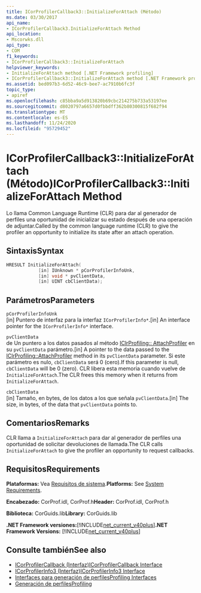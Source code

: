 ```yaml
---
title: ICorProfilerCallback3::InitializeForAttach (Método)
ms.date: 03/30/2017
api_name:
- ICorProfilerCallback3.InitializeForAttach Method
api_location:
- Mscorwks.dll
api_type:
- COM
f1_keywords:
- ICorProfilerCallback3::InitializeForAttach
helpviewer_keywords:
- InitializeForAttach method [.NET Framework profiling]
- ICorProfilerCallback3::InitializeForAttach method [.NET Framework profiling]
ms.assetid: bed097b3-6d52-46c9-bee7-ac7910b6fc3f
topic_type:
- apiref
ms.openlocfilehash: c85bba9a5d913820b69cbc214275b733a53197ee
ms.sourcegitcommit: d8020797a6657d0fbbdff362b80300815f682f94
ms.translationtype: MT
ms.contentlocale: es-ES
ms.lasthandoff: 11/24/2020
ms.locfileid: "95729452"
---
```

# <a name="icorprofilercallback3initializeforattach-method"></a><span data-ttu-id="aa19f-102">ICorProfilerCallback3::InitializeForAttach (Método)</span><span class="sxs-lookup"><span data-stu-id="aa19f-102">ICorProfilerCallback3::InitializeForAttach Method</span></span>

<span data-ttu-id="aa19f-103">Lo llama Common Language Runtime (CLR) para dar al generador de perfiles una oportunidad de inicializar su estado después de una operación de adjuntar.</span><span class="sxs-lookup"><span data-stu-id="aa19f-103">Called by the common language runtime (CLR) to give the profiler an opportunity to initialize its state after an attach operation.</span></span>  
  
## <a name="syntax"></a><span data-ttu-id="aa19f-104">Sintaxis</span><span class="sxs-lookup"><span data-stu-id="aa19f-104">Syntax</span></span>  
  
```cpp  
HRESULT InitializeForAttach(  
            [in] IUnknown * pCorProfilerInfoUnk,  
            [in] void * pvClientData,  
            [in] UINT cbClientData);  
```  
  
## <a name="parameters"></a><span data-ttu-id="aa19f-105">Parámetros</span><span class="sxs-lookup"><span data-stu-id="aa19f-105">Parameters</span></span>  

 `pCorProfilerInfoUnk`  
 <span data-ttu-id="aa19f-106">[in] Puntero de interfaz para la interfaz `ICorProfilerInfo*`.</span><span class="sxs-lookup"><span data-stu-id="aa19f-106">[in] An interface pointer for the `ICorProfilerInfo*` interface.</span></span>  
  
 `pvClientData`  
 <span data-ttu-id="aa19f-107">de Un puntero a los datos pasados al método [IClrProfiling:: AttachProfiler](iclrprofiling-attachprofiler-method.md) en su `pvClientData` parámetro.</span><span class="sxs-lookup"><span data-stu-id="aa19f-107">[in] A pointer to the data passed to the [IClrProfiling::AttachProfiler](iclrprofiling-attachprofiler-method.md) method in its `pvClientData` parameter.</span></span> <span data-ttu-id="aa19f-108">Si este parámetro es nulo, `cbClientData` será 0 (cero).</span><span class="sxs-lookup"><span data-stu-id="aa19f-108">If this parameter is null, `cbClientData` will be 0 (zero).</span></span> <span data-ttu-id="aa19f-109">CLR libera esta memoria cuando vuelve de `InitializeForAttach`.</span><span class="sxs-lookup"><span data-stu-id="aa19f-109">The CLR frees this memory when it returns from `InitializeForAttach`.</span></span>  
  
 `cbClientData`  
 <span data-ttu-id="aa19f-110">[in] Tamaño, en bytes, de los datos a los que señala `pvClientData`.</span><span class="sxs-lookup"><span data-stu-id="aa19f-110">[in] The size, in bytes, of the data that `pvClientData` points to.</span></span>  
  
## <a name="remarks"></a><span data-ttu-id="aa19f-111">Comentarios</span><span class="sxs-lookup"><span data-stu-id="aa19f-111">Remarks</span></span>  

 <span data-ttu-id="aa19f-112">CLR llama a `InitializeForAttach` para dar al generador de perfiles una oportunidad de solicitar devoluciones de llamada.</span><span class="sxs-lookup"><span data-stu-id="aa19f-112">The CLR calls `InitializeForAttach` to give the profiler an opportunity to request callbacks.</span></span>  
  
## <a name="requirements"></a><span data-ttu-id="aa19f-113">Requisitos</span><span class="sxs-lookup"><span data-stu-id="aa19f-113">Requirements</span></span>  

 <span data-ttu-id="aa19f-114">**Plataformas:** Vea [Requisitos de sistema](../../get-started/system-requirements.md).</span><span class="sxs-lookup"><span data-stu-id="aa19f-114">**Platforms:** See [System Requirements](../../get-started/system-requirements.md).</span></span>  
  
 <span data-ttu-id="aa19f-115">**Encabezado:** CorProf.idl, CorProf.h</span><span class="sxs-lookup"><span data-stu-id="aa19f-115">**Header:** CorProf.idl, CorProf.h</span></span>  
  
 <span data-ttu-id="aa19f-116">**Biblioteca:** CorGuids.lib</span><span class="sxs-lookup"><span data-stu-id="aa19f-116">**Library:** CorGuids.lib</span></span>  
  
 <span data-ttu-id="aa19f-117">**.NET Framework versiones:**[!INCLUDE[net_current_v40plus](../../../../includes/net-current-v40plus-md.md)]</span><span class="sxs-lookup"><span data-stu-id="aa19f-117">**.NET Framework Versions:** [!INCLUDE[net_current_v40plus](../../../../includes/net-current-v40plus-md.md)]</span></span>  
  
## <a name="see-also"></a><span data-ttu-id="aa19f-118">Consulte también</span><span class="sxs-lookup"><span data-stu-id="aa19f-118">See also</span></span>

- [<span data-ttu-id="aa19f-119">ICorProfilerCallback (Interfaz)</span><span class="sxs-lookup"><span data-stu-id="aa19f-119">ICorProfilerCallback Interface</span></span>](icorprofilercallback-interface.md)
- [<span data-ttu-id="aa19f-120">ICorProfilerInfo3 (Interfaz)</span><span class="sxs-lookup"><span data-stu-id="aa19f-120">ICorProfilerInfo3 Interface</span></span>](icorprofilerinfo3-interface.md)
- [<span data-ttu-id="aa19f-121">Interfaces para generación de perfiles</span><span class="sxs-lookup"><span data-stu-id="aa19f-121">Profiling Interfaces</span></span>](profiling-interfaces.md)
- [<span data-ttu-id="aa19f-122">Generación de perfiles</span><span class="sxs-lookup"><span data-stu-id="aa19f-122">Profiling</span></span>](index.md)
